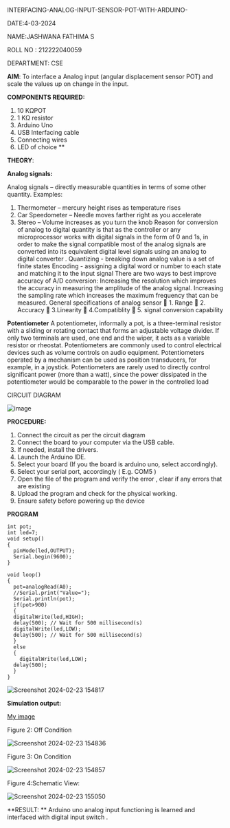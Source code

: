  INTERFACING-ANALOG-INPUT-SENSOR-POT-WITH-ARDUINO-
 
 DATE:4-03-2024
 
 NAME:JASHWANA FATHIMA S
 
 ROLL NO : 212222040059
 
 DEPARTMENT: CSE



**AIM**:  To interface a Analog  input (angular displacement sensor POT) and scale the values up on change in the input.


**COMPONENTS REQUIRED:**
1.	10 KΩPOT
2.	1 KΩ resistor 
3.	Arduino Uno 
4.	USB Interfacing cable 
5.	Connecting wires 
6.	LED of choice 
**


**THEORY**: 

**Analog signals:**

Analog signals – directly measurable quantities in terms of some other quantity.
Examples:
1. Thermometer – mercury height rises as temperature rises
2. Car Speedometer – Needle moves farther right as you accelerate
3. Stereo – Volume increases as you turn the knob
Reason for conversion of analog to digital quantity is that as the controller or any microprocessor works with digital signals in the form of 0 and 1s, in order to make the signal compatible  most of the analog signals are converted into its equivalent digital level signals using an analog to digital converter .
Quantizing - breaking down analog value is a set of finite states
Encoding - assigning a digital word or number to each state and matching it to the input signal
 There are two ways to best improve accuracy of A/D conversion:
Increasing the resolution which improves the accuracy in measuring the amplitude of the analog signal.
Increasing the sampling rate which increases the maximum frequency that can be measured.
General specifications of analog sensor
	1. Range
	2. Accuracy
	3.Linearity
	4.Compatiblity
	5. signal conversion capability

**Potentiometer**
A potentiometer, informally a pot, is a three-terminal resistor with a sliding or rotating contact that forms an adjustable voltage divider. If only two terminals are used, one end and the wiper, it acts as a variable resistor or rheostat.
Potentiometers are commonly used to control electrical devices such as volume controls on audio equipment. Potentiometers operated by a mechanism can be used as position transducers, for example, in a joystick. Potentiometers are rarely used to directly control significant power (more than a watt), since the power dissipated in the potentiometer would be comparable to the power in the controlled load

CIRCUIT DIAGRAM

![image](https://user-images.githubusercontent.com/36288975/163530788-eec3cdc3-95e8-4d2d-8349-6d0ea4c9439c.png)




**PROCEDURE:**

1.	Connect the circuit as per the circuit diagram 
2.	Connect the board to your computer via the USB cable.
3.	If needed, install the drivers.
4.	Launch the Arduino IDE.
5.	Select your board (If you the board is arduino uno, select accordingly).
6.	Select your serial port, accordingly ( E.g. COM5 )
7.	Open the file of the program  and verify the error , clear if any errors that are existing 
8.	Upload the program and check for the physical working. 
9.	Ensure safety before powering up the device 



**PROGRAM** 
 
```
int pot;
int led=7;
void setup()
{
  pinMode(led,OUTPUT);
  Serial.begin(9600);
}

void loop()
{
  pot=analogRead(A0);
  //Serial.print("Value=");
  Serial.println(pot);
  if(pot>900)
  {
  digitalWrite(led,HIGH);
  delay(500); // Wait for 500 millisecond(s)
  digitalWrite(led,LOW);
  delay(500); // Wait for 500 millisecond(s)
  }
  else
  {
    digitalWrite(led,LOW);
  delay(500); 
  }  
}
```

![Screenshot 2024-02-23 154817](https://github.com/Jashwanafathima/EXPERIMENT-NO--02-INTERFACING-ANALOG-INPUT-SENSOR-POT-WITH-ARDUINO-/assets/119560192/10ed1d58-fbb4-4fb3-a8ef-56149d4ee0de)

**Simulation output:** 


[My image](username.github.com/repository/img/image.jpg)

Figure 2: Off Condition

![Screenshot 2024-02-23 154836](https://github.com/Jashwanafathima/EXPERIMENT-NO--02-INTERFACING-ANALOG-INPUT-SENSOR-POT-WITH-ARDUINO-/assets/119560192/90772f00-e978-42d0-a551-d4773c185aff)

Figure 3: On Condition

![Screenshot 2024-02-23 154857](https://github.com/Jashwanafathima/EXPERIMENT-NO--02-INTERFACING-ANALOG-INPUT-SENSOR-POT-WITH-ARDUINO-/assets/119560192/4fede742-3b18-4da8-af7a-daa2ea5ff7b2)

Figure 4:Schematic View:

![Screenshot 2024-02-23 155050](https://github.com/Jashwanafathima/EXPERIMENT-NO--02-INTERFACING-ANALOG-INPUT-SENSOR-POT-WITH-ARDUINO-/assets/119560192/254c9fae-19b8-4379-96e6-1d3db349d7cd)








**RESULT: ** Arduino uno analog input functioning is learned and interfaced with digital input switch .

